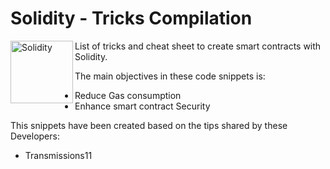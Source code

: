 # Solidity - Tricks Compilation

<!-- [<img align="center" alt="NFTstorage" width="200px" src="https://camo.githubusercontent.com/1a0cf17dd0a19c4c4df2cfdff02eb4628f5ae35b7dd30dcd747b770ca1a2fb53/68747470733a2f2f6e66742e73746f726167652f696d616765732f6c6f676f2d6e66742e73746f726167652e737667" />][nftstorage] -->

[<img align="left" alt="Solidity" width="100px" src="https://docs.soliditylang.org/en/v0.8.11/_static/logo.svg" />][solidity]

List of tricks and cheat sheet to create smart contracts with Solidity.

The main objectives in these code snippets is:
 - Reduce Gas consumption
 - Enhance smart contract Security

This snippets have been created based on the tips shared by these Developers:
 - Transmissions11


[solidity]: https://docs.soliditylang.org/en/v0.8.13/